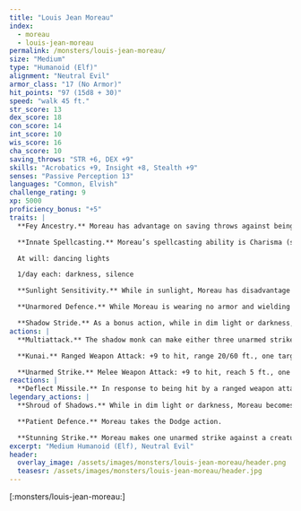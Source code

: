 ```yaml
---
title: "Louis Jean Moreau"
index:
  - moreau
  - louis-jean-moreau
permalink: /monsters/louis-jean-moreau/
size: "Medium"
type: "Humanoid (Elf)"
alignment: "Neutral Evil"
armor_class: "17 (No Armor)"
hit_points: "97 (15d8 + 30)"
speed: "walk 45 ft."
str_score: 13
dex_score: 18
con_score: 14
int_score: 10
wis_score: 16
cha_score: 10
saving_throws: "STR +6, DEX +9"
skills: "Acrobatics +9, Insight +8, Stealth +9"
senses: "Passive Perception 13"
languages: "Common, Elvish"
challenge_rating: 9
xp: 5000
proficiency_bonus: "+5"
traits: |
  **Fey Ancestry.** Moreau has advantage on saving throws against being charmed, and magic can’t put him to sleep.

  **Innate Spellcasting.** Moreau’s spellcasting ability is Charisma (spell save DC 11). He can innately cast the following spells, requiring no material components:

  At will: dancing lights

  1/day each: darkness, silence

  **Sunlight Sensitivity.** While in sunlight, Moreau has disadvantage on attack rolls, as well as on Wisdom (Perception) checks that rely on sight.

  **Unarmored Defence.** While Moreau is wearing no armor and wielding no shield, its AC includes its Wisdom modifier.

  **Shadow Stride.** As a bonus action, while in dim light or darkness, Moreau can teleport up to 60 feet to an unoccupied space he can see that is also in dim light or darkness. He then has advantage on the first melee attack he makes before the end of the turn.
actions: |
  **Multiattack.** The shadow monk can make either three unarmed strikes or three kunai attacks.

  **Kunai.** Ranged Weapon Attack: +9 to hit, range 20/60 ft., one target. Hit: 6 (1d4 + 4) piercing damage.

  **Unarmed Strike.** Melee Weapon Attack: +9 to hit, reach 5 ft., one target. Hit: 8 (1d8 + 4) bludgeoning damage.
reactions: |
  **Deflect Missile.** In response to being hit by a ranged weapon attack, Moreau can deflect the missile. The damage he takes from the attack is reduced by 10 (1d10 + 5). If the damage is reduced to 0, the shadow Monk catches the missile if it’s small enough to hold in one hand and he has a hand free.
legendary_actions: |
  **Shroud of Shadows.** While in dim light or darkness, Moreau becomes invisible and moves up to half his movement speed. He remains invisible until he makes an attack, casts a spell, or is in an area of bright light.

  **Patient Defence.** Moreau takes the Dodge action.

  **Stunning Strike.** Moreau makes one unarmed strike against a creature. The target must succeed on a DC 16 Constitution saving throw or be stunned until the end of his next turn.
excerpt: "Medium Humanoid (Elf), Neutral Evil"
header:
  overlay_image: /assets/images/monsters/louis-jean-moreau/header.png
  teasesr: /assets/images/monsters/louis-jean-moreau/header.jpg
---
```


[:monsters/louis-jean-moreau:]

